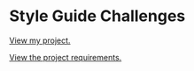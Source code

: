 # Style Guide Challenges

[View my project.](https://adam-rice.github.io/Style_Guide_Challenges/)

[View the project requirements.](http://frontend.turing.io/projects/style-guide-challenges.html)
